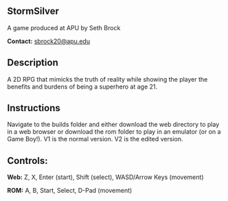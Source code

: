 ## StormSilver

A game produced at APU by Seth Brock

**Contact:** sbrock20@apu.edu

## Description
A 2D RPG that mimicks the truth of reality while showing the player the benefits and burdens of being a superhero at age 21.

## Instructions
Navigate to the builds folder and either download the web directory to play in a web browser or download the rom folder to play in an emulator (or on a Game Boy!). V1 is the normal version. V2 is the edited version.

## Controls:

**Web:** Z, X, Enter (start), Shift (select), WASD/Arrow Keys (movement)

**ROM:** A, B, Start, Select, D-Pad (movement)
